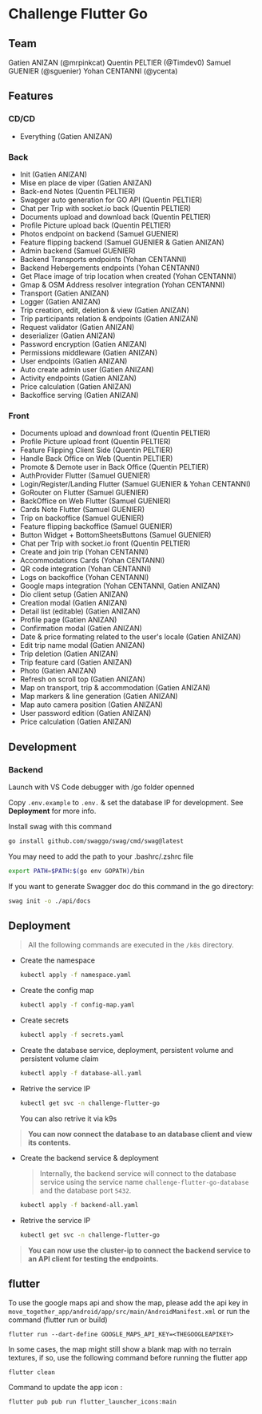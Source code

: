 # Challenge Flutter Go

## Team
Gatien ANIZAN (@mrpinkcat)
Quentin PELTIER (@Timdev0)
Samuel GUENIER (@sguenier)
Yohan CENTANNI (@ycenta)

## Features

### CD/CD

- Everything (Gatien ANIZAN)

### Back 

* Init (Gatien ANIZAN)
* Mise en place de viper (Gatien ANIZAN)
* Back-end Notes (Quentin PELTIER)
* Swagger auto generation for GO API (Quentin PELTIER)
* Chat per Trip with socket.io back (Quentin PELTIER)
* Documents upload and download back (Quentin PELTIER)
* Profile Picture upload back (Quentin PELTIER)
* Photos endpoint on backend (Samuel GUENIER)
* Feature flipping backend (Samuel GUENIER & Gatien ANIZAN)
* Admin backend (Samuel GUENIER)
* Backend Transports endpoints (Yohan CENTANNI)
* Backend Hebergements endpoints (Yohan CENTANNI)
* Get Place image of trip location when created (Yohan CENTANNI)
* Gmap & OSM Address resolver integration (Yohan CENTANNI)
* Transport (Gatien ANIZAN)
* Logger (Gatien ANIZAN)
* Trip creation, edit, deletion & view (Gatien ANIZAN)
* Trip participants relation & endpoints (Gatien ANIZAN)
* Request validator (Gatien ANIZAN)
* deserializer (Gatien ANIZAN)
* Password encryption (Gatien ANIZAN)
* Permissions middleware (Gatien ANIZAN)
* User endpoints (Gatien ANIZAN)
* Auto create admin user (Gatien ANIZAN)
* Activity endpoints (Gatien ANIZAN)
* Price calculation (Gatien ANIZAN)
* Backoffice serving (Gatien ANIZAN)

### Front

* Documents upload and download front (Quentin PELTIER)
* Profile Picture upload front (Quentin PELTIER)
* Feature Flipping Client Side (Quentin PELTIER)
* Handle Back Office on Web (Quentin PELTIER)
* Promote & Demote user in Back Office (Quentin PELTIER)
* AuthProvider Flutter (Samuel GUENIER)
* Login/Register/Landing Flutter (Samuel GUENIER & Yohan CENTANNI)
* GoRouter on Flutter (Samuel GUENIER)
* BackOffice on Web Flutter (Samuel GUENIER)
* Cards Note Flutter (Samuel GUENIER)
* Trip on backoffice (Samuel GUENIER)
* Feature flipping backoffice (Samuel GUENIER)
* Button Widget + BottomSheetsButtons (Samuel GUENIER)
* Chat per Trip with socket.io front (Quentin PELTIER)
* Create and join trip (Yohan CENTANNI)
* Accommodations Cards (Yohan CENTANNI)
* QR code integration (Yohan CENTANNI)
* Logs on backoffice (Yohan CENTANNI)
* Google maps integration (Yohan CENTANNI, Gatien ANIZAN)
* Dio client setup (Gatien ANIZAN)
* Creation modal (Gatien ANIZAN)
* Detail list (editable) (Gatien ANIZAN)
* Profile page (Gatien ANIZAN)
* Confirmation modal (Gatien ANIZAN)
* Date & price formating related to the user's locale (Gatien ANIZAN)
* Edit trip name modal (Gatien ANIZAN)
* Trip deletion (Gatien ANIZAN)
* Trip feature card (Gatien ANIZAN)
* Photo (Gatien ANIZAN)
* Refresh on scroll top (Gatien ANIZAN)
* Map on transport, trip & accommodation (Gatien ANIZAN)
* Map markers & line generation (Gatien ANIZAN)
* Map auto camera position (Gatien ANIZAN)
* User password edition (Gatien ANIZAN)
* Price calculation (Gatien ANIZAN)

## Development

### Backend

Launch with VS Code debugger with /go folder openned

Copy `.env.example` to `.env.` & set the database IP for development. See **Deployment** for more info.

Install swag with this command
```bash
go install github.com/swaggo/swag/cmd/swag@latest
```

You may need to add the path to your .bashrc/.zshrc file
```bash
export PATH=$PATH:$(go env GOPATH)/bin
```

If you want to generate Swagger doc do this command in the go directory:
```bash
swag init -o ./api/docs
```

## Deployment

> All the following commands are executed in the `/k8s` directory.

- Create the namespace
  ```bash
  kubectl apply -f namespace.yaml
  ```

- Create the config map
  ```bash
  kubectl apply -f config-map.yaml
  ```

- Create secrets
  ```bash
  kubectl apply -f secrets.yaml
  ```

- Create the database service, deployment, persistent volume and persistent volume claim
  ```bash
  kubectl apply -f database-all.yaml
  ```

- Retrive the service IP
  ```bash
  kubectl get svc -n challenge-flutter-go
  ```
  You can also retrive it via k9s

> **You can now connect the database to an database client and view its contents.**

- Create the backend service & deployment
  
  > Internally, the backend service will connect to the database service using the service name `challenge-flutter-go-database` and the database port `5432`.

  ```bash
  kubectl apply -f backend-all.yaml
  ```

- Retrive the service IP
  ```bash
  kubectl get svc -n challenge-flutter-go
  ```

> **You can now use the cluster-ip to connect the backend service to an API client for testing the endpoints.**

## flutter 
To use the google maps api and show the map, please add the api key in `move_together_app/android/app/src/main/AndroidManifest.xml`
or run the command (flutter run or build)
```
flutter run --dart-define GOOGLE_MAPS_API_KEY=<THEGOOGLEAPIKEY>
```

In some cases, the map might still show a blank map with no terrain textures, if so, use the following command before running the flutter app 
```
flutter clean
```

Command to update the app icon :
```
flutter pub pub run flutter_launcher_icons:main
```
